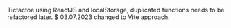 Tictactoe using ReactJS and localStorage, duplicated functions needs to be refactored later.
$ 03.07.2023 changed to Vite approach.
